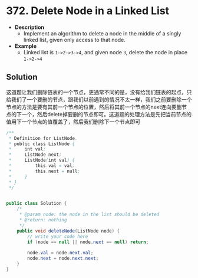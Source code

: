 # 372. Delete Node in a Linked List

- **Description**
    - Implement an algorithm to delete a node in the middle of a singly linked list, given only access to that node.
- **Example**
    - Linked list is `1->2->3->4`, and given node `3`, delete the node in place `1->2->4`

## Solution

这道题让我们删除链表的一个节点，更通常不同的是，没有给我们链表的起点，只给我们了一个要删的节点，跟我们以前遇到的情况不太一样，我们之前要删除一个节点的方法是要有其前一个节点的位置，然后将其前一个节点的next连向要删节点的下一个，然后delete掉要删的节点即可。这道题的处理方法是先把当前节点的值用下一个节点的值覆盖了，然后我们删除下一个节点即可


```java
/**
 * Definition for ListNode.
 * public class ListNode {
 *     int val;
 *     ListNode next;
 *     ListNode(int val) {
 *         this.val = val;
 *         this.next = null;
 *     }
 * }
 */


public class Solution {
    /*
     * @param node: the node in the list should be deleted
     * @return: nothing
     */
    public void deleteNode(ListNode node) {
        // write your code here
        if (node == null || node.next == null) return;
        
        node.val = node.next.val;
        node.next = node.next.next;
    }
}
```